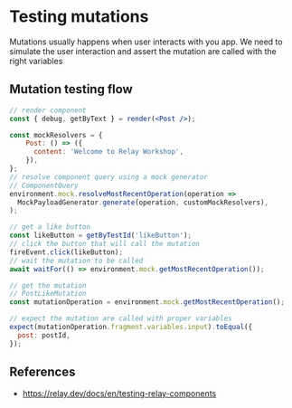 # Testing mutations

Mutations usually happens when user interacts with you app.
We need to simulate the user interaction and 
assert the mutation are called with the right variables

## Mutation testing flow

````jsx
// render component
const { debug, getByText } = render(<Post />);

const mockResolvers = {
    Post: () => ({
      content: 'Welcome to Relay Workshop',
    }),
};
// resolve component query using a mock generator
// ComponentQuery
environment.mock.resolveMostRecentOperation(operation =>
  MockPayloadGenerator.generate(operation, customMockResolvers),
);

// get a like button
const likeButton = getByTestId('likeButton');
// click the button that will call the mutation
fireEvent.click(likeButton);
// wait the mutation to be called
await waitFor(() => environment.mock.getMostRecentOperation());

// get the mutation
// PostLikeMutation
const mutationOperation = environment.mock.getMostRecentOperation();

// expect the mutation are called with proper variables
expect(mutationOperation.fragment.variables.input).toEqual({
  post: postId,
});
````

## References

- https://relay.dev/docs/en/testing-relay-components
